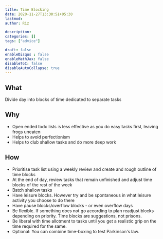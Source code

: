 ```yaml
---
title: Time Blocking
date: 2020-11-27T13:30:51+05:30
lastmod: 
author: Riz

description: 
categories: []
tags: ["advice"]

draft: false
enableDisqus : false
enableMathJax: false
disableToC: false
disableAutoCollapse: true
---
```


## What
Divide day into blocks of time dedicated to separate tasks

## Why
- Open ended todo lists is less effective as you do easy tasks first, leaving frogs uneaten
- Helps to avoid perfectionism
- Helps to club shallow tasks and do more deep work

## How
- Prioritise task list using a weekly review and create and rough outline of time blocks
- At the end of day, review tasks that remain unfinished and adjust time blocks of the rest of the week
- Batch shallow tasks
- Have leisure blocks. However try and be spontaneous in what leisure activity you choose to do there
- Have pause blocks/overflow blocks - or even overflow days
- Be flexible. If something does not go according to plan readjust blocks depending on priority. Time blocks are suggestions, not prisons.
- Be liberal with time allotment to tasks until you get a realistic grip on the time required for the same.
- Optional: You can combine time-boxing to test Parkinson's law.